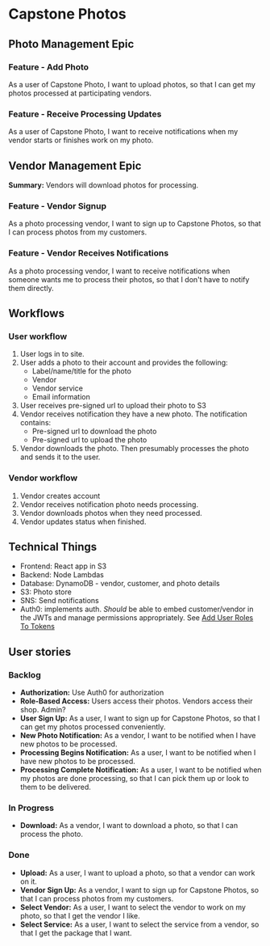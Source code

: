 # Capstone Photos

## Photo Management Epic

### Feature - Add Photo

As a user of Capstone Photo, I want to upload photos, so that I can get my photos processed at participating vendors.

### Feature - Receive Processing Updates

As a user of Capstone Photo, I want to receive notifications when my vendor starts or finishes work on my photo.

## Vendor Management Epic
__Summary:__ Vendors will download photos for processing.

### Feature - Vendor Signup

As a photo processing vendor, I want to sign up to Capstone Photos, so that I can process photos from my customers.

### Feature - Vendor Receives Notifications

As a photo processing vendor, I want to receive notifications when someone wants me to process their photos, so that I
don't have to notify them directly.

## Workflows

### User workflow

1. User logs in to site.
2. User adds a photo to their account and provides the following:
   - Label/name/title for the photo
   - Vendor
   - Vendor service
   - Email information
3. User receives pre-signed url to upload their photo to S3
4. Vendor receives notification they have a new photo. The notification contains:
    - Pre-signed url to download the photo
    - Pre-signed url to upload the photo
5. Vendor downloads the photo. Then presumably processes the photo and sends it to the user.

### Vendor workflow
1. Vendor creates account
2. Vendor receives notification photo needs processing.
3. Vendor downloads photos when they need processed.
4. Vendor updates status when finished.

## Technical Things

- Frontend: React app in S3
- Backend: Node Lambdas
- Database: DynamoDB - vendor, customer, and photo details
- S3: Photo store
- SNS: Send notifications
- Auth0: implements auth. _Should_ be able to embed customer/vendor in the JWTs and manage permissions appropriately. See [Add User Roles To Tokens](https://auth0.com/docs/manage-users/access-control/sample-use-cases-rules-with-authorization)

## User stories

### Backlog
- __Authorization:__ Use Auth0 for authorization
- __Role-Based Access:__ Users access their photos. Vendors access their shop. Admin?
- __User Sign Up:__ As a user, I want to sign up for Capstone Photos, so that I can get my photos processed conveniently.
- __New Photo Notification:__ As a vendor, I want to be notified when I have new photos to be processed.
- __Processing Begins Notification:__ As a user, I want to be notified when I have new photos to be processed.
- __Processing Complete Notification:__ As a user, I want to be notified when my photos are done processing, so that I can pick them up or look to them to be delivered.

### In Progress
- __Download:__ As a vendor, I want to download a photo, so that I can process the photo.

### Done
- __Upload:__ As a user, I want to upload a photo, so that a vendor can work on it.
- __Vendor Sign Up:__ As a vendor, I want to sign up for Capstone Photos, so that I can process photos from my customers.
- __Select Vendor:__ As a user, I want to select the vendor to work on my photo, so that I get the vendor I like.
- __Select Service:__ As a user, I want to select the service from a vendor, so that I get the package that I want.

